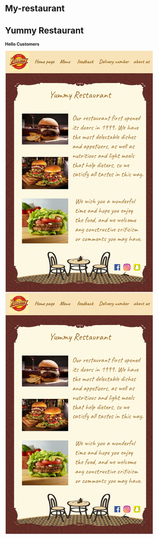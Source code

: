 # My-restaurant
# Yummy Restaurant
 **Hello Customers**

 ![image](imgs/YummyRestaurant.png)
![image](imgs/YummyRestaurant.png)
